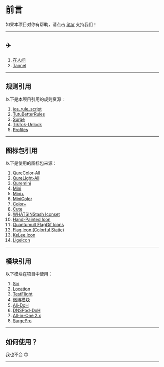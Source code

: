 # 前言
如果本项目对你有帮助，请点击 [Star](https://github.com/zxfccmm4/Surge) 支持我们！

---

## ✈️
1. [在人间](https://dashboard.zrj97.xyz/#/register?code=4U6SUhR7)
2. [Tannel](https://tannel.xn--6kro9vzxa373b.com//auth/register?code=5wyV)

---

## 规则引用
以下是本项目引用的规则资源：

1. [ios_rule_script](https://github.com/blackmatrix7/ios_rule_script)
2. [TutuBetterRules](https://github.com/bunizao/TutuBetterRules)
3. [Surge](https://github.com/SukkaW/Surge/)
4. [TikTok-Unlock](https://github.com/Semporia/TikTok-Unlock)
5. [Profiles](https://github.com/ke1ewang/Profiles)

---

## 图标包引用
以下是使用的图标包来源：

1. [QureColor-All](https://raw.githubusercontent.com/Koolson/Qure/master/Other/QureColor-All.json)  
2. [QureLight-All](https://raw.githubusercontent.com/Koolson/Qure/master/Other/QureLight-All.json)  
3. [Quremini](https://raw.githubusercontent.com/Koolson/Qure/master/Other/Quremini.json)  
4. [Mini](https://raw.githubusercontent.com/Orz-3/mini/master/mini.json)  
5. [Mini+](https://raw.githubusercontent.com/Orz-3/mini/master/mini+.json)  
6. [MiniColor](https://raw.githubusercontent.com/Orz-3/mini/master/miniColor.json)  
7. [Color+](https://raw.githubusercontent.com/Orz-3/mini/master/Color+.json)  
8. [Cute](https://raw.githubusercontent.com/tugepaopao/Image-Storage/master/other/Cute.json)  
9. [WHATSINStash Iconset](https://raw.githubusercontent.com/shindgewongxj/WHATSINStash/main/icon/iconset.json)  
10. [Hand-Painted Icon](https://raw.githubusercontent.com/Semporia/Hand-Painted-icon/master/Semporia.json)  
11. [Quantumult FlagGif Icons](https://raw.githubusercontent.com/Toperlock/Quantumult/main/FlagGif-icons.json)  
12. [Flag Icon (Colorful Static)](https://gitlab.com/lodepuly/iconlibrary/-/raw/main/Flag_icon/ColorfulStaticFlag.json)  
13. [KeLee Icon](https://gitlab.com/lodepuly/iconlibrary/-/raw/main/KeLee_icon.json)  
14. [LigeIcon](https://raw.githubusercontent.com/lige47/QuanX-icon-rule/main/ligeicon.json)  

---

## 模块引用
以下模块在项目中使用：

1. [Siri](https://github.com/VirgilClyne/iRingo/raw/main/sgmodule/Siri.sgmodule)  
2. [Location](https://github.com/VirgilClyne/iRingo/raw/main/sgmodule/Location.sgmodule)  
3. [TestFlight](https://github.com/VirgilClyne/iRingo/raw/main/sgmodule/TestFlight.sgmodule)  
4. [微博模块](https://whatshub.top/module/weiboad.module)  
5. [Ali-DoH](https://raw.githubusercontent.com/Rabbit-Spec/Surge/Master/Module/Spec/DoH/Moore/Ali-DoH.sgmodule)  
6. [DNSPod-DoH](https://raw.githubusercontent.com/Rabbit-Spec/Surge/Master/Module/Spec/DoH/Moore/DNSPod-DoH.sgmodule)  
7. [All-in-One 2.x](https://raw.githubusercontent.com/bunizao/TutuBetterRules/tutu/Surge/module/All-in-One-2.x.sgmodule)  
8. [SurgePro](https://raw.githubusercontent.com/bunizao/TutuBetterRules/tutu/Surge/module/SurgePro.sgmodule)  

---


## 如何使用？
我也不会 🙃

---
